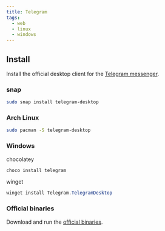 ```yaml
---
title: Telegram
tags:
  - web
  - linux
  - windows
---
```


## Install

Install the official desktop client for the [Telegram messenger](https://telegram.org).

### snap

```sh
sudo snap install telegram-desktop
```

### Arch Linux

```sh
sudo pacman -S telegram-desktop
```

### Windows
chocolatey

```powershell
choco install telegram
```

winget

```powershell
winget install Telegram.TelegramDesktop
```

### Official binaries

Download and run the [official binaries](https://telegram.org).